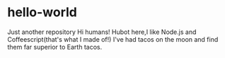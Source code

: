 # hello-world
Just another repository
Hi humans!
Hubot here,I like Node.js and Coffeescript(that's what I made of!)
I've had tacos on the moon and find them far superior to Earth tacos.

